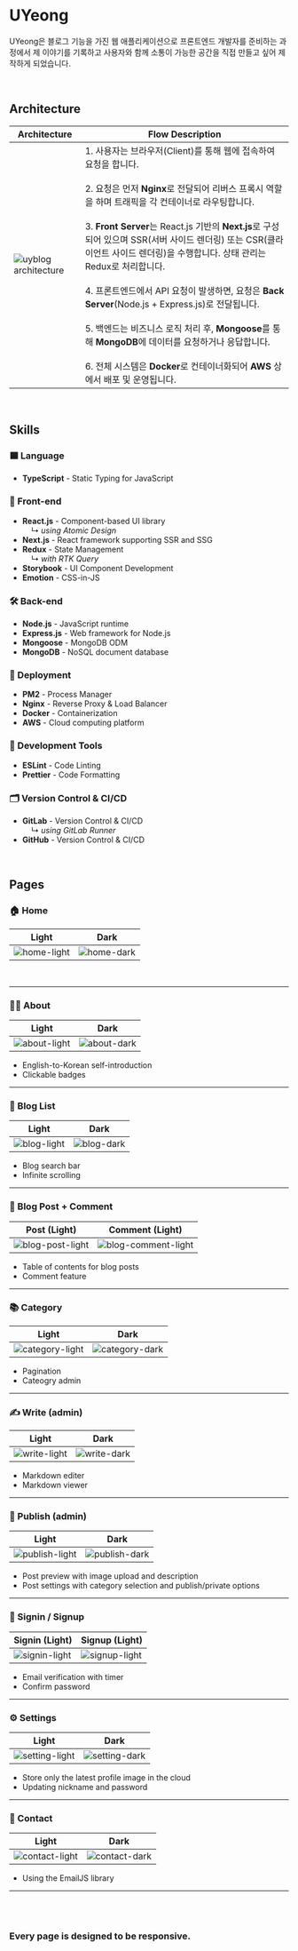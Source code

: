 # UYeong

UYeong은 블로그 기능을 가진 웹 애플리케이션으로 프론트엔드 개발자를 준비하는 과정에서 제 이야기를 기록하고 사용자와 함께 소통이 가능한 공간을 직접 만들고 싶어 제작하게 되었습니다.

<br />

## Architecture

| Architecture                                                                                                                                             | Flow Description                                                                                                                                                                                                                                                                                                                                                                                                                                                                                                                                                                                                                                                                     |
| -------------------------------------------------------------------------------------------------------------------------------------------------------- | ------------------------------------------------------------------------------------------------------------------------------------------------------------------------------------------------------------------------------------------------------------------------------------------------------------------------------------------------------------------------------------------------------------------------------------------------------------------------------------------------------------------------------------------------------------------------------------------------------------------------------------------------------------------------------------ |
| ![uyblog architecture](https://res.cloudinary.com/uyeong/image/upload/q_auto,f_auto/v1736243016/uyeong-blog/posts/uyblog/uyblog_architecture_c80yhl.png) | 1. 사용자는 브라우저(Client)를 통해 웹에 접속하여 요청을 합니다. <br><br> 2. 요청은 먼저 **Nginx**로 전달되어 리버스 프록시 역할을 하며 트래픽을 각 컨테이너로 라우팅합니다. <br><br> 3. **Front Server**는 React.js 기반의 **Next.js**로 구성되어 있으며 SSR(서버 사이드 렌더링) 또는 CSR(클라이언트 사이드 렌더링)을 수행합니다. 상태 관리는 Redux로 처리합니다. <br><br> 4. 프론트엔드에서 API 요청이 발생하면, 요청은 **Back Server**(Node.js + Express.js)로 전달됩니다. <br><br> 5. 백엔드는 비즈니스 로직 처리 후, **Mongoose**를 통해 **MongoDB**에 데이터를 요청하거나 응답합니다. <br><br> 6. 전체 시스템은 **Docker**로 컨테이너화되어 **AWS** 상에서 배포 및 운영됩니다. |

<br />

## Skills

### 🟦 Language

- **TypeScript** - Static Typing for JavaScript

### 🎨 Front-end

- **React.js** - Component-based UI library  
  &nbsp;&nbsp;&nbsp;&nbsp;↳ _using Atomic Design_ <br>
- **Next.js** - React framework supporting SSR and SSG <br>
- **Redux** - State Management <br>
  &nbsp;&nbsp;&nbsp;&nbsp;↳ _with RTK Query_ <br>
- **Storybook** - UI Component Development <br>
- **Emotion** - CSS-in-JS <br>

### 🛠️ Back-end

- **Node.js** - JavaScript runtime <br>
- **Express.js** - Web framework for Node.js <br>
- **Mongoose** - MongoDB ODM <br>
- **MongoDB** - NoSQL document database <br>

### 🚀 Deployment

- **PM2** - Process Manager <br>
- **Nginx** - Reverse Proxy & Load Balancer <br>
- **Docker** - Containerization <br>
- **AWS** - Cloud computing platform <br>

### 🧰 Development Tools

- **ESLint** - Code Linting <br>
- **Prettier** - Code Formatting <br>

### 🗂 Version Control & CI/CD

- **GitLab** - Version Control & CI/CD  
  &nbsp;&nbsp;&nbsp;&nbsp;↳ _using GitLab Runner_ <br>
- **GitHub** - Version Control & CI/CD <br>

<br />

## Pages

### 🏠 Home

| Light                                                                                                                                   | Dark                                                                                                                                  |
| --------------------------------------------------------------------------------------------------------------------------------------- | ------------------------------------------------------------------------------------------------------------------------------------- |
| ![home-light](https://res.cloudinary.com/uyeong/image/upload/q_auto,f_auto/v1743140676/uyeong-blog/github_readme/home_light_zgnlqu.png) | ![home-dark](https://res.cloudinary.com/uyeong/image/upload/q_auto,f_auto/v1743140676/uyeong-blog/github_readme/home_dark_f52yap.png) |

<br/>

---

### 🧑🏻 About

| Light                                                                                                                                     | Dark                                                                                                                                    |
| ----------------------------------------------------------------------------------------------------------------------------------------- | --------------------------------------------------------------------------------------------------------------------------------------- |
| ![about-light](https://res.cloudinary.com/uyeong/image/upload/q_auto,f_auto/v1743140676/uyeong-blog/github_readme/about_light_i8fdv1.png) | ![about-dark](https://res.cloudinary.com/uyeong/image/upload/q_auto,f_auto/v1743140676/uyeong-blog/github_readme/about_dark_fmp4ow.png) |

- English-to-Korean self-introduction
- Clickable badges
  <br/>

---

### 📝 Blog List

| Light                                                                                                                                   | Dark                                                                                                                                  |
| --------------------------------------------------------------------------------------------------------------------------------------- | ------------------------------------------------------------------------------------------------------------------------------------- |
| ![blog-light](https://res.cloudinary.com/uyeong/image/upload/q_auto,f_auto/v1743140681/uyeong-blog/github_readme/blog_light_qvtc8f.png) | ![blog-dark](https://res.cloudinary.com/uyeong/image/upload/q_auto,f_auto/v1743140681/uyeong-blog/github_readme/blog_dark_msrgwn.png) |

- Blog search bar
- Infinite scrolling
  <br/>

---

### 📄 Blog Post + Comment

| Post (Light)                                                                                                                                      | Comment (Light)                                                                                                                                           |
| ------------------------------------------------------------------------------------------------------------------------------------------------- | --------------------------------------------------------------------------------------------------------------------------------------------------------- |
| ![blog-post-light](https://res.cloudinary.com/uyeong/image/upload/q_auto,f_auto/v1743140678/uyeong-blog/github_readme/blog_post_light_ke9npk.png) | ![blog-comment-light](https://res.cloudinary.com/uyeong/image/upload/q_auto,f_auto/v1743145707/uyeong-blog/github_readme/blog_comment_light_2_mgnex5.png) |

- Table of contents for blog posts
- Comment feature
  <br/>

---

### 📚 Category

| Light                                                                                                                                           | Dark                                                                                                                                          |
| ----------------------------------------------------------------------------------------------------------------------------------------------- | --------------------------------------------------------------------------------------------------------------------------------------------- |
| ![category-light](https://res.cloudinary.com/uyeong/image/upload/q_auto,f_auto/v1743150565/uyeong-blog/github_readme/category_light_xjzvud.png) | ![category-dark](https://res.cloudinary.com/uyeong/image/upload/q_auto,f_auto/v1743150565/uyeong-blog/github_readme/category_dark_ysvzlx.png) |

- Pagination
- Cateogry admin
  <br/>

---

### ✍️ Write (admin)

| Light                                                                                                                                     | Dark                                                                                                                                    |
| ----------------------------------------------------------------------------------------------------------------------------------------- | --------------------------------------------------------------------------------------------------------------------------------------- |
| ![write-light](https://res.cloudinary.com/uyeong/image/upload/q_auto,f_auto/v1743140677/uyeong-blog/github_readme/write_light_qtkkyb.png) | ![write-dark](https://res.cloudinary.com/uyeong/image/upload/q_auto,f_auto/v1743140681/uyeong-blog/github_readme/write_dark_bmcvaq.png) |

- Markdown editer
- Markdown viewer
  <br/>

---

### 🧾 Publish (admin)

| Light                                                                                                                                        | Dark                                                                                                                                       |
| -------------------------------------------------------------------------------------------------------------------------------------------- | ------------------------------------------------------------------------------------------------------------------------------------------ |
| ![publish-light](https://res.cloudinary.com/uyeong/image/upload/q_auto,f_auto/v1743140677/uyeong-blog/github_readme/write2_light_sizxiv.png) | ![publish-dark](https://res.cloudinary.com/uyeong/image/upload/q_auto,f_auto/v1743140681/uyeong-blog/github_readme/write2_dark_akh8kz.png) |

- Post preview with image upload and description
- Post settings with category selection and publish/private options
  <br/>

---

### 🔐 Signin / Signup

| Signin (Light)                                                                                                                              | Signup (Light)                                                                                                                              |
| ------------------------------------------------------------------------------------------------------------------------------------------- | ------------------------------------------------------------------------------------------------------------------------------------------- |
| ![signin-light](https://res.cloudinary.com/uyeong/image/upload/q_auto,f_auto/v1743140682/uyeong-blog/github_readme/signin_light_fstklt.png) | ![signup-light](https://res.cloudinary.com/uyeong/image/upload/q_auto,f_auto/v1743140675/uyeong-blog/github_readme/signup_light_pv9rkt.png) |

- Email verification with timer
- Confirm password
  <br/>

---

### ⚙️ Settings

| Light                                                                                                                                          | Dark                                                                                                                                        |
| ---------------------------------------------------------------------------------------------------------------------------------------------- | ------------------------------------------------------------------------------------------------------------------------------------------- |
| ![setting-light](https://res.cloudinary.com/uyeong/image/upload/q_auto,f_auto/v1743140681/uyeong-blog/github_readme/settings_light_dpkv8c.png) | ![setting-dark](https://res.cloudinary.com/uyeong/image/upload/q_auto,f_auto/v1743140681/uyeong-blog/github_readme/setting_dark_e4apik.png) |

- Store only the latest profile image in the cloud
- Updating nickname and password
  <br/>

---

### 📨 Contact

| Light                                                                                                                                         | Dark                                                                                                                                        |
| --------------------------------------------------------------------------------------------------------------------------------------------- | ------------------------------------------------------------------------------------------------------------------------------------------- |
| ![contact-light](https://res.cloudinary.com/uyeong/image/upload/q_auto,f_auto/v1743140685/uyeong-blog/github_readme/contact_light_xv5axc.png) | ![contact-dark](https://res.cloudinary.com/uyeong/image/upload/q_auto,f_auto/v1743140685/uyeong-blog/github_readme/contact_dark_lb0mxg.png) |

- Using the EmailJS library
  <br/>

---

<br/>
<br/>

### <b>Every page is designed to be responsive.</b>
